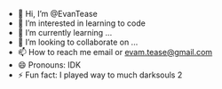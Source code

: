 - 👋 Hi, I’m @EvanTease
- 👀 I’m interested in learning to code
- 🌱 I’m currently learning ...
- 💞️ I’m looking to collaborate on ...
- 📫 How to reach me email or evam.tease@gmail.com
- 😄 Pronouns: IDK
- ⚡ Fun fact: I played way to much darksouls 2

<!---
EvanTease/EvanTease is a ✨ special ✨ repository because its `README.md` (this file) appears on your GitHub profile.
You can click the Preview link to take a look at your changes.
--->
